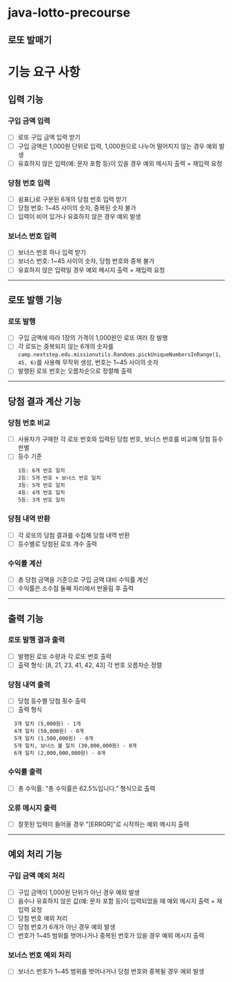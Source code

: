 # java-lotto-precourse
로또 발매기
---
# 기능 요구 사항

## 입력 기능
### 구입 금액 입력
- [ ] 로또 구입 금액 입력 받기 
- [ ] 구입 금액은 1,000원 단위로 입력, 1,000원으로 나누어 떨어지지 않는 경우 예외 발생
- [ ] 유효하지 않은 입력(예: 문자 포함 등)이 있을 경우 예외 메시지 출력 + 재입력 요청
### 당첨 번호 입력
- [ ] 쉼표(,)로 구분된 6개의 당첨 번호 입력 받기
- [ ] 당첨 번호: 1~45 사이의 숫자, 중복된 숫자 불가
- [ ] 입력이 비어 있거나 유효하지 않은 경우 예외 발생
### 보너스 번호 입력
- [ ] 보너스 번호 하나 입력 받기
- [ ] 보너스 번호: 1~45 사이의 숫자, 당첨 번호와 중복 불가
- [ ] 유효하지 않은 입력일 경우 예외 메시지 출력 + 재입력 요청
---
## 로또 발행 기능
### 로또 발행
- [ ] 구입 금액에 따라 1장의 가격이 1,000원인 로또 여러 장 발행
- [ ] 각 로또는 중복되지 않는 6개의 숫자를 `camp.nextstep.edu.missionutils.Randoms.pickUniqueNumbersInRange(1, 45, 6)`를 사용해 무작위 생성, 번호는 1~45 사이의 숫자
- [ ] 발행된 로또 번호는 오름차순으로 정렬해 출력
- ---
## 당첨 결과 계산 기능
### 당첨 번호 비교
- [ ] 사용자가 구매한 각 로또 번호와 입력된 당첨 번호, 보너스 번호를 비교해 당첨 등수 판별
- [ ] 등수 기준
  ```
  1등: 6개 번호 일치
  2등: 5개 번호 + 보너스 번호 일치 
  3등: 5개 번호 일치 
  4등: 4개 번호 일치 
  5등: 3개 번호 일치
  ```
### 당첨 내역 반환
- [ ] 각 로또의 당첨 결과를 수집해 당첨 내역 반환 
- [ ] 등수별로 당첨된 로또 개수 출력
### 수익률 계산
- [ ] 총 당첨 금액을 기준으로 구입 금액 대비 수익률 계산
- [ ] 수익률은 소수점 둘째 자리에서 반올림 후 출력
- ---
## 출력 기능
### 로또 발행 결과 출력
- [ ] 발행된 로또 수량과 각 로또 번호 출력
- [ ] 출력 형식: [8, 21, 23, 41, 42, 43] 각 번호 오름차순 정렬
### 당첨 내역 출력
- [ ] 당첨 등수별 당첨 횟수 출력
- [ ] 출력 형식
```
  3개 일치 (5,000원) - 1개 
  4개 일치 (50,000원) - 0개 
  5개 일치 (1,500,000원) - 0개 
  5개 일치, 보너스 볼 일치 (30,000,000원) - 0개 
  6개 일치 (2,000,000,000원) - 0개
```
### 수익률 출력
- [ ] 총 수익률: "총 수익률은 62.5%입니다." 형식으로 출력
### 오류 메시지 출력
- [ ] 잘못된 입력이 들어올 경우 "[ERROR]"로 시작하는 예외 메시지 출력
- ---
## 예외 처리 기능
### 구입 금액 예외 처리
- [ ] 구입 금액이 1,000원 단위가 아닌 경우 예외 발생
- [ ] 음수나 유효하지 않은 값(예: 문자 포함 등)이 입력되었을 때 예외 메시지 출력 + 재입력 요청
- [ ] 당첨 번호 예외 처리
- [ ] 당첨 번호가 6개가 아닌 경우 예외 발생
- [ ] 번호가 1~45 범위를 벗어나거나 중복된 번호가 있을 경우 예외 메시지 출력
### 보너스 번호 예외 처리
- [ ] 보너스 번호가 1~45 범위를 벗어나거나 당첨 번호와 중복될 경우 예외 발생
